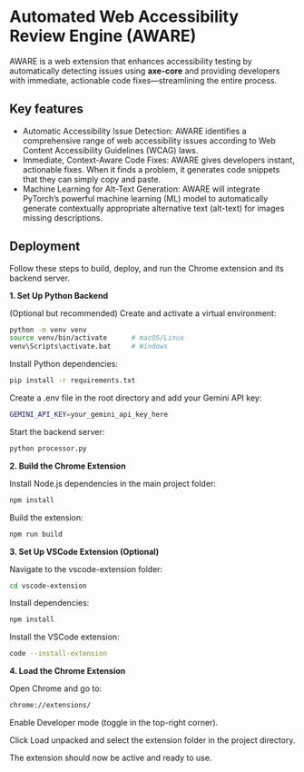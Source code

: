 # Automated Web Accessibility Review Engine (AWARE)

AWARE is a web extension that enhances accessibility testing by automatically detecting issues using **axe-core** and providing developers with immediate, actionable code fixes—streamlining the entire process.

## Key features
- Automatic Accessibility Issue Detection: AWARE identifies a comprehensive range of web accessibility issues according to Web Content Accessibility Guidelines (WCAG) laws.
- Immediate, Context-Aware Code Fixes: AWARE gives developers instant, actionable fixes. When it finds a problem, it generates code snippets that they can simply copy and paste. 
- Machine Learning for Alt-Text Generation: AWARE will integrate PyTorch’s powerful machine learning (ML) model to automatically generate contextually appropriate alternative text (alt-text) for images missing descriptions. 

## Deployment
Follow these steps to build, deploy, and run the Chrome extension and its backend server.

**1. Set Up Python Backend**

(Optional but recommended) Create and activate a virtual environment:
```bash
python -m venv venv
source venv/bin/activate      # macOS/Linux
venv\Scripts\activate.bat     # Windows
```
Install Python dependencies:

```bash
pip install -r requirements.txt
```
Create a .env file in the root directory and add your Gemini API key:

```bash
GEMINI_API_KEY=your_gemini_api_key_here
```

Start the backend server:

```bash
python processor.py
```

**2. Build the Chrome Extension**

Install Node.js dependencies in the main project folder:
```bash
npm install
```
Build the extension:

```bash
npm run build
```
**3. Set Up VSCode Extension (Optional)**

Navigate to the vscode-extension folder:

```bash
cd vscode-extension
```

Install dependencies:
```bash
npm install
```

Install the VSCode extension:
```bash
code --install-extension
```

**4. Load the Chrome Extension**

Open Chrome and go to:
```bash
chrome://extensions/
```

Enable Developer mode (toggle in the top-right corner).

Click Load unpacked and select the extension folder in the project directory.

The extension should now be active and ready to use.






